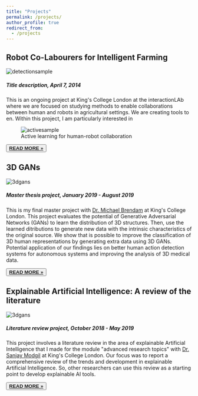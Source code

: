 ```yaml
---
title: "Projects"
permalink: /projects/
author_profile: true
redirect_from:
  - /projects
---
```


<div class="text-justify">


<div class="w3-card-4 w3-margin w3-Dark Gray">
<div class="w3-container w3-Dark Gray">
<h2><b> Robot Co-Labourers for Intelligent Farming </b></h2>
<div>
<img src="https://adrianxsalazar.github.io/images/a_salazar_straw_detection.png" alt="detectionsample" class="responsivepost"> 
</div>

<h5>Title description, <span class="w3-opacity">April 7, 2014</span></h5> </div>
</div>
<div class="w3-container">
<p>This is an ongoing project at King's College London at the interactionLAb where we are focused on studying methods to enable collaborations between human and robots in agricultural settings. We are creating tools to en. Within this project, I am particularly interested in  </p>

<figure>
  <img src="https://adrianxsalazar.github.io/images/a_salazar_active.png" alt="activesample" class="imageblog">
  <figcaption>Active learning for human-robot collaboration</figcaption>
</figure> 


<div class="w3-row">
<div class="w3-col m8 s12">
<p><button class="w3-button w3-padding-large w3-white w3-border"> <a href="https://adrianxsalazar.github.io/files/adrian_salazar_generative adversarial_thesis.pdf" > <b> READ MORE » </b> </a> </button></p></div>
</div>
</div>
</div>


<div class="w3-card-4 w3-margin w3-Dark Gray">
<div class="w3-container w3-Dark Gray">
<h2><b> 3D GANs  </b></h2>

<div>
<img src="https://adrianxsalazar.github.io/images/a_salazar_3dgans.png" alt="3dgans" class="responsivepost"> 
</div>

<h5> Master thesis project, <span class="w3-opacity"> January 2019 - August 2019 </span></h5> </div>
</div>
<div class="w3-container">
<p>This is my final master project with <a href="https://scholar.google.com/citations?hl=en&user=zzLBKmgAAAAJ&view_op=list_works&sortby=pubdate">Dr. Michael Brendam</a> at King's College London. This project evaluates the potential of Generative Adversarial Networks (GANs) to learn the distribution of 3D structures. Then, use the learned ditributions to generate new data with the intrinsic characteristics of the original source. We show that is possible to improve the classification of 3D human representations by generating extra data using 3D GANs. Potential application of our findings lies on better human action detection systems for autonomous systems and improving the analysis of 3D medical data.</p>
<div class="w3-row">
<div class="w3-col m8 s12">
<p><button class="w3-button w3-padding-large w3-white w3-border"> <a href="https://adrianxsalazar.github.io/files/adrian_salazar_generative adversarial_thesis.pdf" > <b> READ MORE » </b> </a> </button></p></div>
</div>
</div>


<div class="w3-card-4 w3-margin w3-Dark Gray">
<div class="w3-container w3-Dark Gray">
<h2><b> Explainable Artificial Intelligence: A review of the literature </b></h2>
<img src="https://adrianxsalazar.github.io/images/a_salazar_3dgans.png" alt="3dgans" class="responsivepost"> 

<h5> Literature review project,   <span class="w3-opacity"> October 2018 - May 2019 </span></h5> </div>
<div class="w3-container">
<p>This project involves a literature review in the area of explainable Artificial Intelligence that I made for the module "advanced research topics" with  <a href="https://scholar.google.com/citations?hl=en&user=JSARf0MAAAAJ&view_op=list_works&sortby=pubdate">Dr. Sanjay Modgil</a> at King's College London. Our focus was to report a comprehensive review of the trends and development in explainable Artificial Intelligence. So, other researchers can use this review as a starting point to develop explainable AI tools. </p>
<div class="w3-row">
<div class="w3-col m8 s12">
<p><button class="w3-button w3-padding-large w3-white w3-border"> <a href="https://adrianxsalazar.github.io/files/XAI_Adrian_salazar_Literature_Review.pdf" > <b> READ MORE » </b> </a> </button></p></div>
</div>
</div>


</div>

